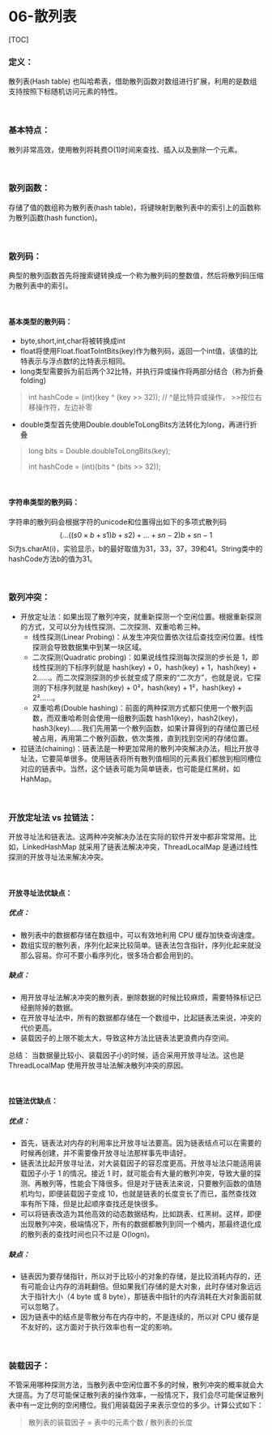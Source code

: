 # 06-散列表

[TOC]



### 定义：

散列表(Hash table) 也叫哈希表，借助散列函数对数组进行扩展，利用的是数组支持按照下标随机访问元素的特性。

<br>

### 基本特点：

散列非常高效，使用散列将耗费O(1)时间来查找、插入以及删除一个元素。

<br>

### 散列函数：

存储了值的数组称为散列表(hash table)，将键映射到散列表中的索引上的函数称为散列函数(hash function)。

<br>

### 散列码：

典型的散列函数首先将搜索键转换成一个称为散列码的整数值，然后将散列码压缩为散列表中的索引。

<br>

#### 基本类型的散列码：

- byte,short,int,char将被转换成int
- float将使用Float.floatToIntBits(key)作为散列码，返回一个int值，该值的比特表示与浮点数f的比特表示相同。
- long类型需要拆为前后两个32比特，并执行异或操作将两部分结合（称为折叠folding)

> int hashCode = (int)(key ^ (key >> 32));  // ^是比特异或操作， >>按位右移操作符，左边补零

- double类型首先使用Double.doubleToLongBits方法转化为long，再进行折叠

> long bits = Double.doubleToLongBits(key); 
>
> int hashCode = (int)(bits ^ (bits >> 32));

<br>

#### 字符串类型的散列码：

字符串的散列码会根据字符的unicode和位置得出如下的多项式散列码
$$
(...((s 
0
​	
 ×b+s 
1
​	
 )b+s 
2
​	
 )+...+s 
n−2
​	
 )b+s 
n−1
​	
$$
Si为s.charAt(i)，实验显示，b的最好取值为31，33，37，39和41。String类中的hashCode方法b的值为31。

<br>

### 散列冲突：

- 开放定址法：如果出现了散列冲突，就重新探测一个空闲位置。根据重新探测的方式，又可以分为线性探测、二次探测、双重哈希三种。
  - 线性探测(Linear Probing)：从发生冲突位置依次往后查找空闲位置。线性探测会导致数据集中到某一块区域。
  - 二次探测(Quadratic probing)：如果说线性探测每次探测的步长是 1，即线性探测的下标序列就是 hash(key) + 0，hash(key) + 1，hash(key) + 2……。而二次探测探测的步长就变成了原来的“二次方”，也就是说，它探测的下标序列就是 hash(key) + 0²，hash(key) + 1²，hash(key) + 2²……。
  - 双重哈希(Double hashing)：前面的两种探测方式都只使用一个散列函数，而双重哈希则会使用一组散列函数 hash1(key)，hash2(key)，hash3(key)……我们先用第一个散列函数，如果计算得到的存储位置已经被占用，再用第二个散列函数，依次类推，直到找到空闲的存储位置。
- 拉链法(chaining)：链表法是一种更加常用的散列冲突解决办法，相比开放寻址法，它要简单很多。使用链表将所有散列值相同的元素我们都放到相同槽位对应的链表中。当然，这个链表可能为简单链表，也可能是红黑树，如 HahMap。

<br>

### 开放定址法 vs 拉链法：

开放寻址法和链表法。这两种冲突解决办法在实际的软件开发中都非常常用。比如，LinkedHashMap 就采用了链表法解决冲突，ThreadLocalMap 是通过线性探测的开放寻址法来解决冲突。

<br>

#### 开放寻址法优缺点：

##### 优点：

- 散列表中的数据都存储在数组中，可以有效地利用 CPU 缓存加快查询速度。
- 数组实现的散列表，序列化起来比较简单。链表法包含指针，序列化起来就没那么容易。你可不要小看序列化，很多场合都会用到的。

##### 缺点：

- 用开放寻址法解决冲突的散列表，删除数据的时候比较麻烦，需要特殊标记已经删除掉的数据。
- 在开放寻址法中，所有的数据都存储在一个数组中，比起链表法来说，冲突的代价更高。
- 装载因子的上限不能太大，导致这种方法比链表法更浪费内存空间。

总结： 当数据量比较小、装载因子小的时候，适合采用开放寻址法。这也是 ThreadLocalMap 使用开放寻址法解决散列冲突的原因。

<br>

#### 拉链法优缺点：

##### 优点：

- 首先，链表法对内存的利用率比开放寻址法要高。因为链表结点可以在需要的时候再创建，并不需要像开放寻址法那样事先申请好。
- 链表法比起开放寻址法，对大装载因子的容忍度更高。开放寻址法只能适用装载因子小于 1 的情况。接近 1 时，就可能会有大量的散列冲突，导致大量的探测、再散列等，性能会下降很多。但是对于链表法来说，只要散列函数的值随机均匀，即便装载因子变成 10，也就是链表的长度变长了而已，虽然查找效率有所下降，但是比起顺序查找还是快很多。
- 可以将链表改造为其他高效的动态数据结构，比如跳表、红黑树。这样，即便出现散列冲突，极端情况下，所有的数据都散列到同一个桶内，那最终退化成的散列表的查找时间也只不过是 O(logn)。

##### 缺点：

- 链表因为要存储指针，所以对于比较小的对象的存储，是比较消耗内存的，还有可能会让内存的消耗翻倍。但如果我们存储的是大对象，此时存储对象远远大于指针大小（4 byte 或 8 byte），那链表中指针的内存消耗在大对象面前就可以忽略了。
- 因为链表中的结点是零散分布在内存中的，不是连续的，所以对 CPU 缓存是不友好的，这方面对于执行效率也有一定的影响。

<br>

### 装载因子：

不管采用哪种探测方法，当散列表中空闲位置不多的时候，散列冲突的概率就会大大提高。为了尽可能保证散列表的操作效率，一般情况下，我们会尽可能保证散列表中有一定比例的空闲槽位。我们用装载因子来表示空位的多少。计算公式如下：

> 散列表的装载因子 = 表中的元素个数 / 散列表的长度





